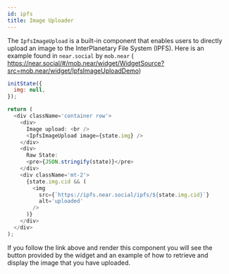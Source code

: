 ```yaml
---
id: ipfs
title: Image Uploader
---
```


The `IpfsImageUpload` is a built-in component that enables users to directly upload an image to the InterPlanetary File System (IPFS). Here is an example found in `near.social` by `mob.near` ( https://near.social/#/mob.near/widget/WidgetSource?src=mob.near/widget/IpfsImageUploadDemo)

```javascript
initState({
  img: null,
});

return (
  <div className='container row'>
    <div>
      Image upload: <br />
      <IpfsImageUpload image={state.img} />
    </div>
    <div>
      Raw State:
      <pre>{JSON.stringify(state)}</pre>
    </div>
    <div className='mt-2'>
      {state.img.cid && (
        <img
          src={`https://ipfs.near.social/ipfs/${state.img.cid}`}
          alt='uploaded'
        />
      )}
    </div>
  </div>
);
```

If you follow the link above and render this component you will see the button provided by the widget and an example of how to retrieve and display the image that you have uploaded.
